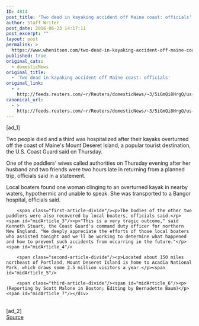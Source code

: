 ```yaml
---
ID: 4814
post_title: 'Two dead in kayaking accident off Maine coast: officials'
author: Staff Writer
post_date: 2016-06-23 14:17:11
post_excerpt: ""
layout: post
permalink: >
  https://www.whenitson.com/two-dead-in-kayaking-accident-off-maine-coast-officials/
published: true
original_cats:
  - domesticNews
original_title:
  - 'Two dead in kayaking accident off Maine coast: officials'
original_link:
  - >
    http://feeds.reuters.com/~r/Reuters/domesticNews/~3/5iGmQi8HrgQ/us-maine-kayakers-idUSKCN0Z91F2
canonical_url:
  - >
    http://feeds.reuters.com/~r/Reuters/domesticNews/~3/5iGmQi8HrgQ/us-maine-kayakers-idUSKCN0Z91F2
---
```

 [ad_1]
<br><div id="articleText">
<span id="midArticle_start"/>

<span class="focusParagraph" readability="5"><p><span class="articleLocatio&lt;/span&gt;n">Two people died and a third was hospitalized after their kayaks overturned off the coast of Maine's Mount Deseret Island, a popular tourist destination, the U.S. Coast Guard said on Thursday.</span></p></span><span id="midArticle_0"/><p>One of the paddlers' wives called authorities on Thursday evening after her husband and two friends were two hours late in returning from a planned trip, officials said in a statement.</p><span id="midArticle_1"/><p>Local boaters found one woman clinging to an overturned kayak in nearby waters, hypothermic and unable to speak. She was transported to a Bangor hospital, officials said.</p><span id="midArticle_2"/>
        
        <span class="first-article-divide"/><p>The bodies of the other two paddlers were also recovered by local boaters, officials said.</p><span id="midArticle_3"/><p>"This is a very tragic outcome," said Kenneth Stuart, the Coast Guard's command duty officer for northern New England. "We deeply appreciate the efforts of those local boaters who assisted tonight and we'll be working to determine what happened and how to prevent such accidents from occurring in the future."</p><span id="midArticle_4"/>
        
        <span class="second-article-divide"/><p>Located about 150 miles northeast of Portland, Mount Deseret Island is home to Acadia National Park, which draws some 2.5 million visitors a year.</p><span id="midArticle_5"/>
        
        <span class="third-article-divide"/><span id="midArticle_6"/><p> (Reporting by Scott Malone in Boston; Editing by Bernadette Baum)</p><span id="midArticle_7"/></div>
<br>[ad_2]
<br><a href="http://feeds.reuters.com/~r/Reuters/domesticNews/~3/5iGmQi8HrgQ/us-maine-kayakers-idUSKCN0Z91F2">Source </a>